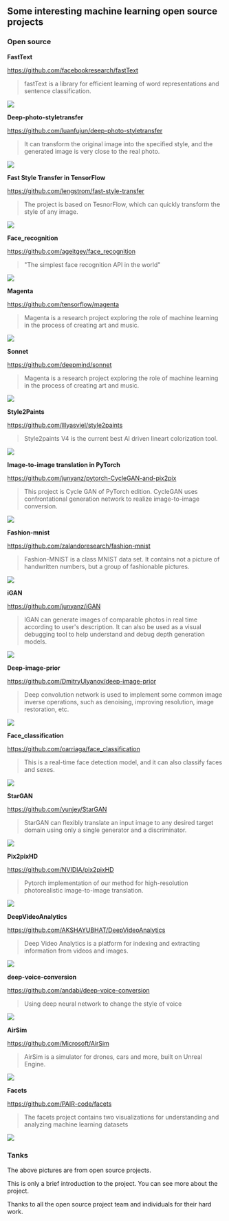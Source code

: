 ## Some interesting machine learning open source projects

### Open source

**FastText**

https://github.com/facebookresearch/fastText

> fastText is a library for efficient learning of word representations and sentence classification.

![](image\fasttext.png)



**Deep-photo-styletransfer**

https://github.com/luanfujun/deep-photo-styletransfer

> It can transform the original image into the specified style, and the generated image is very close to the real photo.

![](image\Deep-photo-styletransfer.png)



**Fast Style Transfer in TensorFlow**

https://github.com/lengstrom/fast-style-transfer

> The project is based on TesnorFlow, which can quickly transform the style of any image.

![](image\stata.jpg)



**Face_recognition**  

https://github.com/ageitgey/face_recognition

> "The simplest face recognition API in the world"

![](image\Face_recognition.png)



**Magenta**

https://github.com/tensorflow/magenta

> Magenta is a research project exploring the role of machine learning in the process of creating art and music. 

![](image\magenta.png)



**Sonnet**

https://github.com/deepmind/sonnet

> Magenta is a research project exploring the role of machine learning in the process of creating art and music. 

![](image\sonnet_logo.png)



**Style2Paints**

https://github.com/lllyasviel/style2paints

> Style2paints V4 is the current best AI driven lineart colorization tool.

![](image\style2paints.jpg)



**Image-to-image translation in PyTorch**

https://github.com/junyanz/pytorch-CycleGAN-and-pix2pix

> This project is Cycle GAN of PyTorch edition. CycleGAN uses confrontational generation network to realize image-to-image conversion.

![](image\pix2pix.jpg)



**Fashion-mnist**

https://github.com/zalandoresearch/fashion-mnist

> Fashion-MNIST is a class MNIST data set. It contains not a picture of handwritten numbers, but a group of fashionable pictures.

![](image\fashion-mnist.png)



**iGAN**

https://github.com/junyanz/iGAN

> IGAN can generate images of comparable photos in real time according to user's description. It can also be used as a visual debugging tool to help understand and debug depth generation models.

![](image\igan.jpg)



**Deep-image-prior**

https://github.com/DmitryUlyanov/deep-image-prior

> Deep convolution network is used to implement some common image inverse operations, such as denoising, improving resolution, image restoration, etc.

![](image\deep-image.jpg)



**Face_classification**

https://github.com/oarriaga/face_classification

> This is a real-time face detection model, and it can also classify faces and sexes.

![](image\face_classification.png)



**StarGAN**

https://github.com/yunjey/StarGAN

> StarGAN can flexibly translate an input image to any desired target domain using only a single generator and a discriminator. 

![](image\starGAN.jpg)



**Pix2pixHD**

https://github.com/NVIDIA/pix2pixHD

> Pytorch implementation of our method for high-resolution photorealistic image-to-image translation. 

![](image\pix2pixHD.gif)



**DeepVideoAnalytics**

https://github.com/AKSHAYUBHAT/DeepVideoAnalytics

> Deep Video Analytics is a platform for indexing and extracting information from videos and images. 

![](image\deepvideoanalysis.png)



**deep-voice-conversion**

https://github.com/andabi/deep-voice-conversion

> Using deep neural network to change the style of voice

![](image\deep-voice.png)



**AirSim**

https://github.com/Microsoft/AirSim

> AirSim is a simulator for drones, cars and more, built on Unreal Engine.

![](image\AirSimDroneManual.gif)



**Facets**

https://github.com/PAIR-code/facets

> The facets project contains two visualizations for understanding and analyzing machine learning datasets

![](image\dive-census.png)



### Tanks

The above pictures are from open source projects.

This is only a brief introduction to the project. You can see more about the project.

Thanks to all the open source project team and individuals for their hard work.



